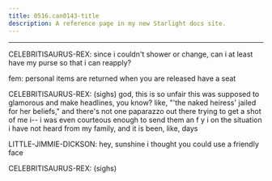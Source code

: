 ```yaml
---
title: 0516.can0143-title
description: A reference page in my new Starlight docs site.
---
```

----- 
CELEBRITISAURUS-REX: since i couldn't shower or change, can i at least have my purse so that 
i can reapply? 
 
fem: personal items are returned when you are released
 have a seat
 
CELEBRITISAURUS-REX: (sighs) god, this is so unfair
 this was supposed to glamorous and make 
headlines, you know? 
 like, "'the naked heiress' jailed for her beliefs," and 
there's not one paparazzo out there trying to get a shot of me
 i-- i was even 
courteous enough to send them an f
y
i
 on the situation
 i have not heard from 
my family, and it is been, like, days
 
LITTLE-JIMMIE-DICKSON: hey, sunshine
 i thought you could use a friendly face
 
CELEBRITISAURUS-REX: (sighs) 
